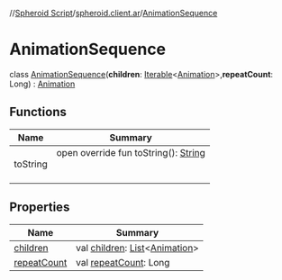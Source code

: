 //[Spheroid Script](../../index.md)/[spheroid.client.ar](../index.md)/[AnimationSequence](index.md)



# AnimationSequence  
 class [AnimationSequence](index.md)(**children**: [Iterable](../../spheroid.collections/-iterable/index.md)<[Animation](../-animation/index.md)>,**repeatCount**: Long) : [Animation](../-animation/index.md)   


## Functions  
  
|  Name|  Summary| 
|---|---|
| toString| open override fun toString(): [String](../../spheroid/-string/index.md)  <br><br><br>


## Properties  
  
|  Name|  Summary| 
|---|---|
| [children](index.md#spheroid.client.ar/AnimationSequence/children/#/PointingToDeclaration/)|  val [children](index.md#spheroid.client.ar/AnimationSequence/children/#/PointingToDeclaration/): [List](../../spheroid.collections/-list/index.md)<[Animation](../-animation/index.md)>   <br>
| [repeatCount](index.md#spheroid.client.ar/AnimationSequence/repeatCount/#/PointingToDeclaration/)|  val [repeatCount](index.md#spheroid.client.ar/AnimationSequence/repeatCount/#/PointingToDeclaration/): Long   <br>

